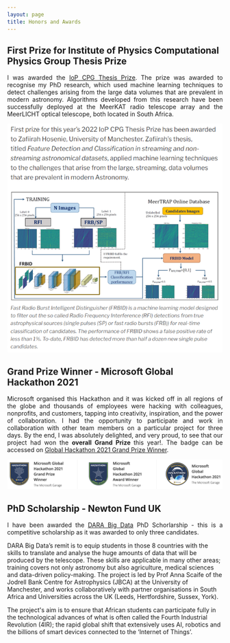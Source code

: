 ```yaml
---
layout: page
title: Honors and Awards
---
```

## First Prize for Institute of Physics Computational Physics Group Thesis Prize
<p align="justify"> I was awarded the <a href="https://compphysics.org/2022/12/06/zafiirah-hosenie-awarded-iop-cpg-thesis-prize/">IoP CPG Thesis Prize</a>. The prize was awarded to recognise my PhD research, which used machine learning techniques to detect challenges arising from the large data volumes that are prevalent in modern astronomy. Algorithms developed from this research have been successfully deployed at the MeerKAT radio telescope array and the MeerLICHT optical telescope, both located in South Africa.</p>

![Microsoft](/assets/img/IoP-Prize.png)

## Grand Prize Winner - Microsoft Global Hackathon 2021
<p align="justify"> Microsoft organised this Hackathon and it was kicked off in all regions of the globe and thousands of employees were hacking with colleagues, nonprofits, and customers, tapping into creativity, inspiration, and the power of collaboration. I had the opportunity to participate and work in collaboration with other team members on a particular project for three days. By the end, I was absolutely delighted, and very proud, to see that our project had won the <b>overall Grand Prize </b> this year!. The badge can be accessed on <a href="https://www.credly.com/badges/dcc85600-ceef-495b-9fd0-0c332171658c">Global Hackathon 2021 Grand Prize Winner</a>.</p>

![Microsoft](/assets/img/certificate-hackathon.png)

## PhD Scholarship - Newton Fund UK
<p align="justify"> I have been awarded the <a href="https://www.darabigdata.com/">DARA Big Data</a> PhD Schorlarship - this is a competitive scholarship as it was awarded to only three candidates.
  
DARA Big Data’s remit is to equip students in those 8 countries with the skills to translate and analyse the huge amounts of data that will be produced by the telescope. These skills are applicable in many other areas; training covers not only astronomy but also agriculture, medical sciences and data-driven policy-making. The project is led by Prof Anna Scaife of the Jodrell Bank Centre for Astrophysics (JBCA) at the University of Manchester, and works collaboratively with partner organisations in South Africa and Universities across the UK (Leeds, Hertfordshire, Sussex, York). 

The project's aim is to ensure that African students can participate fully in the technological advances of what is often called the Fourth Industrial Revolution (4IR); the rapid global shift that extensively uses AI, robotics and the billions of smart devices connected to the ‘Internet of Things’. 
</p>
